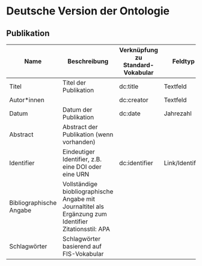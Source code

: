 # Deutsche Version der Ontologie

## Publikation

|Name|Beschreibung|Verknüpfung zu Standard-Vokabular|Feldtyp|Pflicht-feld|
|---|---|---|---|---|
|Titel|Titel der Publikation  |dc:title  |Textfeld  |ja  
|Autor*innen|  |dc:creator  |Textfeld   |ja  
|Datum| Datum der Publikation |dc:date  |Jahrezahl  |ja  
|Abstract|Abstract der Publikation (wenn vorhanden) |  |  |ja  
|Identifier|Eindeutiger Identifier, z.B. eine DOI oder eine URN  |dc:identifier  |Link/Identifier  |ja  
|Bibliographische Angabe|Vollständige biobliographische Angabe mit Journaltitel als Ergänzung zum Identifier Zitationsstil: APA |  |   |ja  
|Schlagwörter |Schlagwörter basierend auf FIS-Vokabular | | |ja
